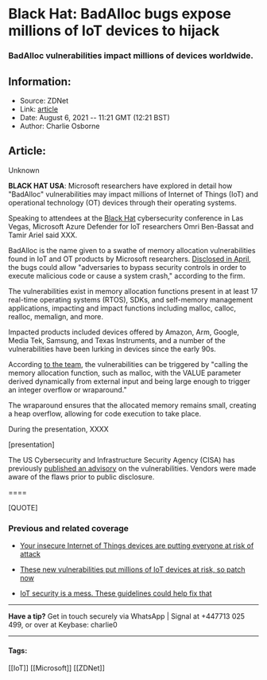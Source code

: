 # Black Hat: BadAlloc bugs expose millions of IoT devices to hijack
### BadAlloc vulnerabilities impact millions of devices worldwide.

## Information:
+ Source: ZDNet
+ Link: [article](https://www.zdnet.com/article/black-hat-badalloc-bugs-expose-millions-of-iot-devices-to-hijack/)
+ Date: August 6, 2021 -- 11:21 GMT (12:21 BST)
+ Author: Charlie Osborne


## Article:
Unknown

**BLACK HAT USA**: Microsoft researchers have explored in detail how "BadAlloc" vulnerabilities may impact millions of Internet of Things (IoT) and operational technology (OT) devices through their operating systems. 


Speaking to attendees at the [Black Hat](https://www.blackhat.com/us-21/briefings/schedule/index.html#error-badalloc---broken-memory-allocators-led-to-millions-of-vulnerable-iot-and-embedded-devices-23135) cybersecurity conference in Las Vegas, Microsoft Azure Defender for IoT researchers Omri Ben-Bassat and Tamir Ariel said XXX.  

BadAlloc is the name given to a swathe of memory allocation vulnerabilities found in IoT and OT products by Microsoft researchers. [Disclosed in April](https://www.zdnet.com/article/microsoft-finds-memory-allocation-holes-in-range-of-iot-and-industrial-technology/), the bugs could allow "adversaries to bypass security controls in order to execute malicious code or cause a system crash," according to the firm. 

The vulnerabilities exist in memory allocation functions present in at least 17 real-time operating systems (RTOS), SDKs, and self-memory management applications, impacting and impact functions including malloc, calloc, realloc, memalign, and more. 

Impacted products included devices offered by Amazon, Arm, Google, Media Tek, Samsung, and Texas Instruments, and a number of the vulnerabilities have been lurking in devices since the early 90s. 

According [to the team](https://msrc-blog.microsoft.com/2021/04/29/badalloc-memory-allocation-vulnerabilities-could-affect-wide-range-of-iot-and-ot-devices-in-industrial-medical-and-enterprise-networks/), the vulnerabilities can be triggered by "calling the memory allocation function, such as malloc, with the VALUE parameter derived dynamically from external input and being large enough to trigger an integer overflow or wraparound."

The wraparound ensures that the allocated memory remains small, creating a heap overflow, allowing for code execution to take place. 






During the presentation, XXXX

[presentation]

The US Cybersecurity and Infrastructure Security Agency (CISA) has previously [published an advisory](https://us-cert.cisa.gov/ics/advisories/icsa-21-119-04) on the vulnerabilities. Vendors were made aware of the flaws prior to public disclosure. 

====

[QUOTE] 

###  Previous and related coverage

* [Your insecure Internet of Things devices are putting everyone at risk of attack](https://www.zdnet.com/article/your-insecure-internet-of-things-devices-are-putting-everyone-at-risk-of-attack/)  

* [These new vulnerabilities put millions of IoT devices at risk, so patch now](https://www.zdnet.com/article/these-new-vulnerabilities-millions-of-iot-devives-at-risk-so-patch-now/)  

* [IoT security is a mess. These guidelines could help fix that](https://www.zdnet.com/article/iot-security-is-a-mess-these-guidelines-could-help-fix-that/)  




---

**Have a tip?** Get in touch securely via WhatsApp | Signal at +447713 025 499, or over at Keybase: charlie0



---





#### Tags:
[[IoT]] [[Microsoft]] [[ZDNet]]
